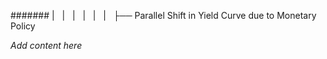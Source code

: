 ####### |   |   |   |   |   |   ├── Parallel Shift in Yield Curve due to Monetary Policy

*Add content here*